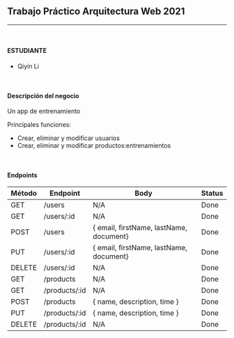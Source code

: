 ## Trabajo Práctico Arquitectura Web 2021

---

<br>

#### ESTUDIANTE
- Qiyin Li


<br>

#### Descripción del negocio
Un app de entrenamiento

Principales funciones:
- Crear, eliminar y modificar  usuarios
- Crear, eliminar y modificar productos:entrenamientos


<br>

#### Endpoints
|Método|Endpoint|Body|Status|
|---|---|---|---|
|GET|/users|N/A|Done
|GET|/users/:id|N/A|Done
|POST|/users|{ email, firstName, lastName, document}|Done
|PUT|/users/:id|{ email, firstName, lastName, document}|Done
|DELETE|/users/:id|N/A|Done
|GET|/products|N/A|Done
|GET|/products/:id|N/A|Done
|POST|/products|{ name, description, time }|Done
|PUT|/products/:id|{ name, description, time }|Done
|DELETE|/products/:id|N/A|Done